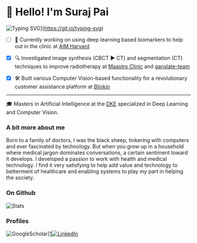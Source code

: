 # :wave: Hello! I'm Suraj Pai
![Typing SVG](https://readme-typing-svg.herokuapp.com?color=%231C97B3&lines=Research+Scholar+at+AIM;PhD+Candidate+at+UM)](https://git.io/typing-svg)

- [ ] :microscope: Currently working on using deep learning based biomarkers to help out in the clinic at [AIM Harvard](https://github.com/AIM-Harvard)

- [x] :mag:	Investigated image synthesis (CBCT :arrow_forward: CT) and segmentation (CT) techniques to improve radiotherapy at [Maastro Clinic](https://github.com/Maastro-CDS-Imaging-Group) and [ganslate-team](https://github.com/ganslate-team)

- [x] :hammer_and_wrench:	Built various Computer Vision-based functionality for a revolutionary customer assistance platform at [Blinkin](https://blinkin.io/)

---
:mortar_board: Masters in Artificial Intelligence at the [DKE](https://www.maastrichtuniversity.nl/research/department-data-science-and-knowledge-engineering-dke) specialized in Deep Learning and Computer Vision. 

### A bit more about me
Born to a family of doctors, I was the black sheep, tinkering with computers and ever fascinated by technology. But when you grow up in a household where medical jargon dominates conversations, a certain sentiment toward it develops. I developed a passion to work with health and medical technology. I find it very satisfying to help add value and technology to betterment of healthcare and enabling systems to play my part in helping the society.

### On Github
![Stats](https://github-readme-stats-sigma-five.vercel.app/api?username=surajpaib&show_icons=true&hide_border=true&count_private=true&include_all_commits=true&hide=stars)



### Profiles
[1]: https://scholar.google.com/citations?user=hjAW7t0AAAAJ&hl=en
[2]: https://www.linkedin.com/in/surajpaib/

![GoogleScholar](https://img.icons8.com/color/48/000000/google-scholar--v3.png)][1][![LinkedIn](https://img.icons8.com/color/48/000000/linkedin.png)][2]


